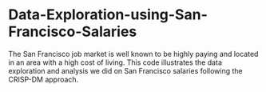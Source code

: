# Data-Exploration-using-San-Francisco-Salaries

The San Francisco job market is well known to be highly paying and located in an area with a
high cost of living. This code illustrates the data exploration and analysis we did on San Francisco salaries following the CRISP-DM approach.
